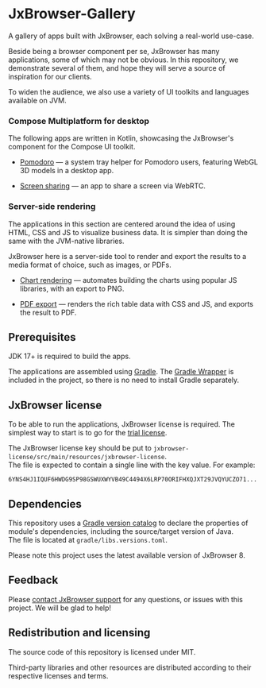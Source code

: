 # JxBrowser-Gallery

A gallery of apps built with JxBrowser, each solving a real-world use-case.

Beside being a browser component per se, JxBrowser has many applications,
some of which may not be obvious. In this repository, we demonstrate
several of them, and hope they will serve a source of inspiration
for our clients.

To widen the audience, we also use a variety of UI toolkits and languages
available on JVM.

### Compose Multiplatform for desktop

The following apps are written in Kotlin, showcasing the JxBrowser's component
for the Compose UI toolkit.

* [Pomodoro](compose/pomodoro/README.md) 
— a system tray helper for Pomodoro users, featuring WebGL 3D models
in a desktop app.

* [Screen sharing](compose/screen-share/README.md)
— an app to share a screen via WebRTC.

### Server-side rendering

The applications in this section are centered around the idea 
of using HTML, CSS and JS to visualize business data. 
It is simpler than doing the same with the JVM-native libraries.

JxBrowser here is a server-side tool to render and export the results
to a media format of choice, such as images, or PDFs.

* [Chart rendering](web-server/chart-rendering/README.md) —
automates building the charts using popular JS libraries, with an export to PNG.

* [PDF export](web-server/pdf-export/README.md) — 
renders the rich table data with CSS and JS, and exports the result to PDF.

## Prerequisites

JDK 17+ is required to build the apps.

The applications are assembled using [Gradle][gradle]. The [Gradle Wrapper][gradle-wrapper]
is included in the project, so there is no need to install Gradle separately.

## JxBrowser license

To be able to run the applications, JxBrowser license is required.
The simplest way to start is to go for the [trial license][jxbrowser-trial].

The JxBrowser license key should be put to `jxbrowser-license/src/main/resources/jxbrowser-license`.<br>
The file is expected to contain a single line with the key value. For example:
```
6YNS4HJ1IQUF6HWDG9SP98GSWUXWYVB49C4494X6LRP70ORIFHXQJXT29JVQYUCZO71...
```

## Dependencies

This repository uses a [Gradle version catalog][gradle-version-catalog] 
to declare the properties of module's dependencies, including the source/target
version of Java.<br>
The file is located at `gradle/libs.versions.toml`.

Please note this project uses the latest available version of JxBrowser 8.

## Feedback

Please [contact JxBrowser support][jxbrowser-support] for any questions,
or issues with this project. We will be glad to help!

## Redistribution and licensing

The source code of this repository is licensed under MIT.

Third-party libraries and other resources are distributed according to their
respective licenses and terms.

[gradle]: https://gradle.org
[gradle-wrapper]: https://docs.gradle.org/current/userguide/gradle_wrapper.html
[gradle-version-catalog]: https://docs.gradle.org/current/userguide/platforms.html#sub:conventional-dependencies-toml
[jxbrowser-trial]: https://teamdev.com/jxbrowser/#evaluate
[jxbrowser-support]: https://teamdev.com/jxbrowser/#getting-help
